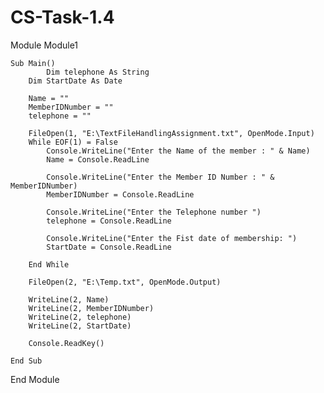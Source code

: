 # CS-Task-1.4
Module Module1

    Sub Main()
            Dim telephone As String
        Dim StartDate As Date

        Name = ""
        MemberIDNumber = ""
        telephone = ""

        FileOpen(1, "E:\TextFileHandlingAssignment.txt", OpenMode.Input)
        While EOF(1) = False
            Console.WriteLine("Enter the Name of the member : " & Name)
            Name = Console.ReadLine

            Console.WriteLine("Enter the Member ID Number : " & MemberIDNumber)
            MemberIDNumber = Console.ReadLine

            Console.WriteLine("Enter the Telephone number ")
            telephone = Console.ReadLine

            Console.WriteLine("Enter the Fist date of membership: ")
            StartDate = Console.ReadLine

        End While
        
        FileOpen(2, "E:\Temp.txt", OpenMode.Output)

        WriteLine(2, Name)
        WriteLine(2, MemberIDNumber)
        WriteLine(2, telephone)
        WriteLine(2, StartDate)

        Console.ReadKey()

    End Sub

End Module
